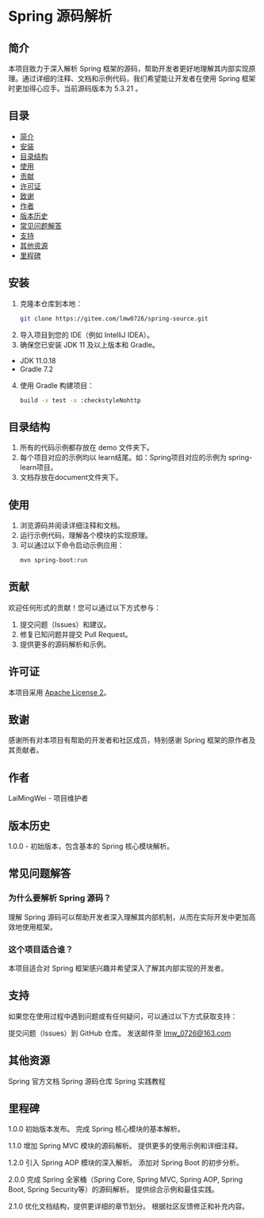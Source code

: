 # Spring 源码解析

## 简介

本项目致力于深入解析 Spring 框架的源码，帮助开发者更好地理解其内部实现原理。通过详细的注释、文档和示例代码，我们希望能让开发者在使用
Spring 框架时更加得心应手。当前源码版本为 5.3.21 。

## 目录

- [简介](#简介)
- [安装](#安装)
- [目录结构](#目录结构)
- [使用](#使用)
- [贡献](#贡献)
- [许可证](#许可证)
- [致谢](#致谢)
- [作者](#作者)
- [版本历史](#版本历史)
- [常见问题解答](#常见问题解答)
- [支持](#支持)
- [其他资源](#其他资源)
- [里程碑](#里程碑)

## 安装

1. 克隆本仓库到本地：
   ```sh
   git clone https://gitee.com/lmw0726/spring-source.git

2. 导入项目到您的 IDE（例如 IntelliJ IDEA）。
3. 确保您已安装 JDK 11 及以上版本和 Gradle。
- JDK 11.0.18
- Gradle 7.2

4. 使用 Gradle 构建项目：
   ```sh
   build -x test -x :checkstyleNohttp

## 目录结构

1. 所有的代码示例都存放在 demo 文件夹下。
2. 每个项目对应的示例均以 learn结尾。如：Spring项目对应的示例为 spring-learn项目。
3. 文档存放在document文件夹下。

## 使用

1. 浏览源码并阅读详细注释和文档。
2. 运行示例代码，理解各个模块的实现原理。
3. 可以通过以下命令启动示例应用：
   ```sh
   mvn spring-boot:run

## 贡献

欢迎任何形式的贡献！您可以通过以下方式参与：

1. 提交问题（Issues）和建议。
2. 修复已知问题并提交 Pull Request。
3. 提供更多的源码解析和示例。

## 许可证

本项目采用 [Apache License 2](https://www.apache.org/licenses/LICENSE-2.0)。

## 致谢

感谢所有对本项目有帮助的开发者和社区成员，特别感谢 Spring 框架的原作者及其贡献者。

## 作者

LaiMingWei - 项目维护者

## 版本历史

1.0.0 - 初始版本，包含基本的 Spring 核心模块解析。

## 常见问题解答

### 为什么要解析 Spring 源码？

理解 Spring 源码可以帮助开发者深入理解其内部机制，从而在实际开发中更加高效地使用框架。

### 这个项目适合谁？

本项目适合对 Spring 框架感兴趣并希望深入了解其内部实现的开发者。

## 支持

如果您在使用过程中遇到问题或有任何疑问，可以通过以下方式获取支持：

提交问题（Issues）到 GitHub 仓库。
发送邮件至 lmw_0726@163.com

## 其他资源

Spring 官方文档
Spring 源码仓库
Spring 实践教程

## 里程碑

1.0.0
初始版本发布。
完成 Spring 核心模块的基本解析。

1.1.0
增加 Spring MVC 模块的源码解析。
提供更多的使用示例和详细注释。

1.2.0
引入 Spring AOP 模块的深入解析。
添加对 Spring Boot 的初步分析。

2.0.0
完成 Spring 全家桶（Spring Core, Spring MVC, Spring AOP, Spring Boot, Spring Security等）的源码解析。
提供综合示例和最佳实践。

2.1.0
优化文档结构，提供更详细的章节划分。
根据社区反馈修正和补充内容。